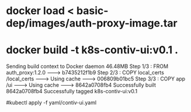 

# docker load < basic-dep/images/auth-proxy-image.tar 

# docker build -t k8s-contiv-ui:v0.1 .
Sending build context to Docker daemon  46.48MB
Step 1/3 : FROM auth_proxy:1.2.0
 ---> b7435212f1b9
Step 2/3 : COPY local_certs /local_certs
 ---> Using cache
 ---> 006809b01bc5
Step 3/3 : COPY app /ui
 ---> Using cache
 ---> 8642a0708fb4
Successfully built 8642a0708fb4
Successfully tagged k8s-contiv-ui:v0.1


#kubectl apply -f yaml/contiv-ui.yaml 



